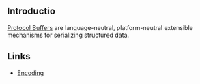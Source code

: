 ## Introductio

[Protocol Buffers](https://protobuf.dev/) are language-neutral, platform-neutral extensible mechanisms for serializing structured data.

## Links

- [Encoding](/docs/CS/Security/Encoding.md)
